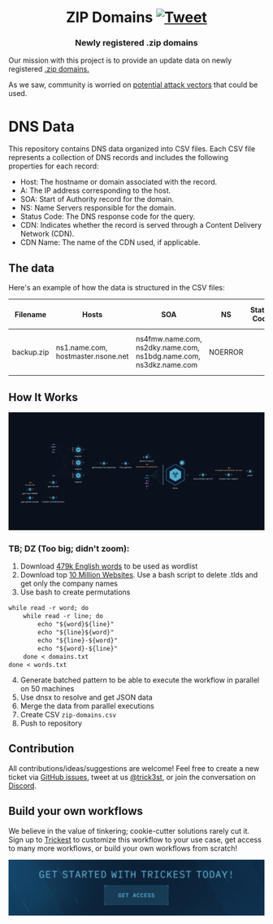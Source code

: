 <h1 align="center">ZIP Domains <a href="https://twitter.com/intent/tweet?text=Newly%20registered%20.zip%20domains%0Ahttps%3A%2F%2Fgithub.com%2Ftrickest%2Fzip"><img src="https://img.shields.io/badge/Tweet--lightgrey?logo=twitter&style=social" alt="Tweet" height="20"/></a></h1>
<h3 align="center">Newly registered .zip domains</h3>

Our mission with this project is to provide an update data on newly registered [.zip domains.](https://domains.google/tld/zip/)

As we saw, community is worried on [potential attack vectors](https://medium.com/@bobbyrsec/the-dangers-of-googles-zip-tld-5e1e675e59a5) that could be used.

# DNS Data

This repository contains DNS data organized into CSV files. Each CSV file represents a collection of DNS records and includes the following properties for each record:

- Host: The hostname or domain associated with the record.
- A: The IP address corresponding to the host.
- SOA: Start of Authority record for the domain.
- NS: Name Servers responsible for the domain.
- Status Code: The DNS response code for the query.
- CDN: Indicates whether the record is served through a Content Delivery Network (CDN).
- CDN Name: The name of the CDN used, if applicable.

## The data

Here's an example of how the data is structured in the CSV files:


| Filename | Hosts                                          | SOA                            | NS                                                                 | Status Code | A                                                              | CDN | CDN Name | AAAA                          | MX | TXT | CNAME | CAA | PTR | Has Internal IPs | Internal IPs                                    |
|----------|------------------------------------------------|--------------------------------|--------------------------------------------------------------------|-------------|----------------------------------------------------------------|-----|----------|-------------------------------|----|-----|-------|-----|-----|------------------|------------------------------------------------|
| backup.zip  | ns1.name.com, hostmaster.nsone.net              | ns4fmw.name.com, ns2dky.name.com, ns1bdg.name.com, ns3dkz.name.com | NOERROR                                                            |             | 91.195.240.94, 163.114.216.17, 163.114.216.49, 163.114.217.17, 163.114.217.49 |     |          | 2a00:edc0:107::49              |    |     |       |     |     |                  |                                                  |
## How It Works

![Trickest Workflow - SSL](images/zip.png "Trickest Workflow - zip")
### TB; DZ (Too big; didn't zoom):

1. Download [479k English words](https://github.com/dwyl/english-words) to be used as wordlist
2. Download top [10 Million Websites](https://www.domcop.com/top-10-million-websites). Use a bash script to delete .tlds and get only the company names
3. Use bash to create permutations

```
while read -r word; do
    while read -r line; do
        echo "${word}${line}"
        echo "${line}${word}"
        echo "${line}-${word}"
        echo "${word}-${line}"
    done < domains.txt
done < words.txt
```

4. Generate batched pattern to be able to execute the workflow in parallel on 50 machines
5. Use dnsx to resolve and get JSON data
6. Merge the data from parallel executions
7. Create CSV `zip-domains.csv` 
8. Push to repository

## Contribution
All contributions/ideas/suggestions are welcome! Feel free to create a new ticket via [GitHub issues](https://github.com/trickest/cloud/issues), tweet at us [@trick3st](https://twitter.com/trick3st), or join the conversation on [Discord](https://discord.gg/7HZmFYTGcQ).

## Build your own workflows
We believe in the value of tinkering; cookie-cutter solutions rarely cut it. Sign up to [Trickest](https://trickest.com) to customize this workflow to your use case, get access to many more workflows, or build your own workflows from scratch!

[<img src="images/banner.png" />](https://trickest-access.paperform.co/)